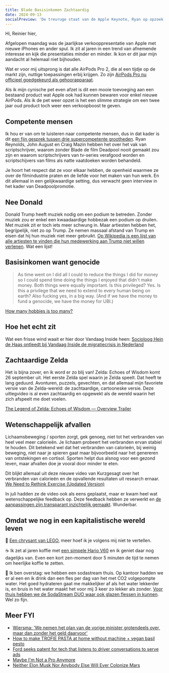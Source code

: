 ```yaml
---
title: Blade Basisinkomen Zachtaardig
date: 2024-09-13
socialPreview: 'De treuruge staat van de Apple Keynote, Ryan op opzoek bij John en Craig, en basisinkomen want genocide'
---
```


Hi, Reinier hier,

Afgelopen maandag was de jaarlijkse verkooppresentatie van Apple met nieuwe iPhones en ander spul. Ik zit al jaren in een trend van afnemende interesse en kijk die presentaties minder en minder. Ik kon er dit jaar mijn aandacht al helemaal niet bijhouden.

Wat er voor mij uitsprong is dat alle AirPods Pro 2, die al een tijdje op de markt zijn, nuttige toepassingen erbij krijgen. Zo zijn [AirPods Pro nu officieel goedgekeurd als gehoorapparaat](https://www.bright.nl/nieuws/1225367/airpods-mogen-nu-als-gehoorapparaat-gebruikt-worden.html).

Als ik mijn cynische pet even afzet is dit een mooie toevoeging aan een bestaand product wat Apple ook had kunnen bewaren voor enkel nieuwe AirPods. Als ik de pet weer opzet is het een slimme strategie om een twee jaar oud product toch weer een verkoopboost te geven.

## Competente mensen

Ik hou er van om te luisteren naar competente mensen, dus in dat kader is dit [een fijn gesprek tussen drie supercompetente grootheden](https://scriptnotes.libsyn.com/657-deadpool-with-ryan-reynolds). Ryan Reynolds, John August en Craig Mazin hebben het over het vak van scriptschrijver, waarom zonder Blade de film Deadpool nooit gemaakt zou zijn en waarom scriptschrijvers van tv-series verafgood worden en scriptschijvers van films als natte vaatdoeken worden behandeld.

Je hoort het respect dat ze voor elkaar hebben, de openheid waarmee ze over de filmindustrie praten en de liefde voor het maken van hun werk. En dit allemaal in een gelijkwaardige setting, dus verwacht geen interview in het kader van Deadpoolpromotie.

## Nee Donald

Donald Trump heeft muziek nodig om een podium te betreden. Zonder muziek zou er enkel een kwaadaardige hobbezak een podium op druilen. Met muziek zit er toch iets meer schwung in. Maar artiesten hebben het, begrijpelijk, niet zo op Trump. Ze nemen massaal afstand van Trump en eisen dat hij hun muziek niet meer gebruikt. [Op Wikipedia is een lijst van alle artiesten te vinden die hun medewerking aan Trump niet willen verlenen](https://en.wikipedia.org/wiki/Musicians_who_oppose_Donald_Trump%27s_use_of_their_music). Wat een lijst!

## Basisinkomen want genocide

> As time went on I did all I could to reduce the things I did for money so I could spend time doing the things I enjoyed that didn't make money. Both things were equally important. Is this privileged? Yes. Is this a privilege that we need to extend to every human being on earth? Also fucking yes, in a big way. (And if we have the money to fund a genocide, we have the money for UBI.)

[How many hobbies is too many?](https://buttondown.com/monteiro/archive/how-many-hobbies-is-too-many/)

## Hoe het echt zit

Wat een frisse wind waait er hier door Vandaag Inside heen:
[Socioloog Hein de Haas ontleedt bij Vandaag Inside de migratiecrisis in Nederland](https://www.vandaaginside.nl/nieuws/binnenland/videos/socioloog-hein-de-haas-ontleedt-bij-vandaag-inside-de-migratiecrisis-in-ned)

## Zachtaardige Zelda

Het is bijna zover, en ik word er zo blij van! Zelda: Echoes of Wisdom komt 26 september uit. Het eerste Zelda spel waarin je Zelda speelt. Dat heeft te lang geduurd. Avonturen, puzzels, gevechten, en dat allemaal mijn favoriete versie van de Zelda-wereld: de zachtaardige, cartooneske versie. Deze uitlegvideo is al even zachtaardig en opgewekt als de wereld waarin het zich afspeelt me doet voelen.

[The Legend of Zelda: Echoes of Wisdom — Overview Trailer](https://www.youtube.com/watch?v=01onjjAUnOQ)

## Wetenschappelijk afvallen

Lichaamsbeweging / sporten zorgt, gek genoeg, niet tot het verbranden van heel veel meer calorieën. Je lichaam probeert het verbranden ervan stabiel te houden. Dit betekend wel dat het verbranden van calorieën, bij weinig beweging, niet naar je spieren gaat maar bijvoorbeeld naar het genereren van ontstekingen en cortisol. Sporten helpt dus alsnog voor een gezond leven, maar afvallen doe je vooral door minder te eten.

Dit blijkt allemaal uit deze nieuwe video van Kurzgesagt over het verbranden van calorieën en de opvallende resultaten uit research ernaar. [We Need to Rethink Exercise (Updated Version)](https://www.youtube.com/watch?v=vSSkDos2hzo)

In juli hadden ze de video ook als eens geplaatst, maar er kwam heel wat wetenschappelijke feedback op. Deze feedback hebben ze verwerkt en [de aanpassingen zijn transparant inzichtelijk gemaakt](https://sites.google.com/view/sources-workoutparadox). Wunderbar. 

## Omdat we nog in een kapitalistische wereld leven

🧱 [Een chrysant van LEGO](https://partner.bol.com/click/click?p=2&t=url&s=1066120&f=TXL&url=https%3A%2F%2Fwww.bol.com%2Fnl%2Fnl%2Fp%2Flego-icons-chrysant-botanical-collection-10368%2F9300000175725313%2F&name=LEGO%20Icons%20Chrysant%20-%20Botanical%20Collection%20-%2010368), meer hoef ik je volgens mij niet te vertellen.

☕️ Ik zet al jaren koffie met [een simpele Hario V60](https://partner.bol.com/click/click?p=2&t=url&s=1066120&f=TXL&url=https%3A%2F%2Fwww.bol.com%2Fnl%2Fnl%2Fp%2Fhario-dripper-v60-02-kunststof-transparant%2F9200000058790620%2F&name=Hario%20Dripper%20V60-02%20Kunststof%20-%20Transparant) en ik geniet daar nog dagelijks van. Even een kort zen-moment door 5 minuten de tijd te nemen om heerlijke koffie te zetten.

🚰 Ik ben overstag: we hebben een sodastream thuis. Op kantoor hadden we er al een en ik drink dan een fles per dag van het met CO2 volgepompte water. Het goed hydrateren gaat me makkelijker af als het water lekkerder is, en bruis in het water maakt het voor mij 3 keer zo lekker als zonder. [Voor thuis hebben we de SodaStream DUO waar ook glazen flessen in kunnen](https://partner.bol.com/click/click?p=2&t=url&s=1066120&f=TXL&url=https%3A%2F%2Fwww.bol.com%2Fnl%2Fnl%2Fp%2Fsodastream-duo-zwart-incl-quick-connect-koolzuurcilinder-met-1-glazen-en-1-herbruikbare-plastic-fles%2F9300000040812379%2F&name=SodaStream%20Bruiswatertoestel%20DUO%20Starterkit%20Zwart). Wel zo fijn.

## Meer FYI

- [Wiersma: 'We nemen het plan van de vorige minister grotendeels over, maar dan zonder het geld daarvoor'](https://speld.nl/2024/09/12/wiersma-we-nemen-het-plan-van-de-vorige-minister-grotendeels-over-maar-dan-zonder-het-geld-daarvoor/)
- [How to make TROFIE PASTA at home without machine + vegan basil pesto](https://www.youtube.com/watch?v=pEhvsoz38n4)
- [Ford seeks patent for tech that listens to driver conversations to serve ads](https://therecord.media/ford-patent-application-in-vehicle-listening-advertising)
- [Maybe I'm Not a Pro Anymore](https://www.macstories.net/stories/maybe-im-not-a-pro-anymore/)
- [Neither Elon Musk Nor Anybody Else Will Ever Colonize Mars](https://defector.com/neither-elon-musk-nor-anybody-else-will-ever-colonize-mars)
